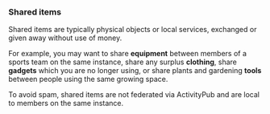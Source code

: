 ### Shared items
Shared items are typically physical objects or local services, exchanged or given away without use of money.

For example, you may want to share **equipment** between members of a sports team on the same instance, share any surplus **clothing**, share **gadgets** which you are no longer using, or share plants and gardening **tools** between people using the same growing space.

To avoid spam, shared items are not federated via ActivityPub and are local to members on the same instance.
